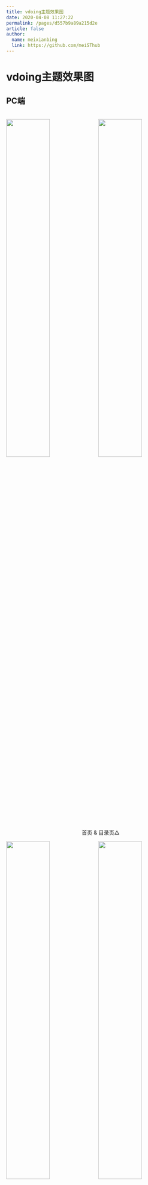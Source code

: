 ```yaml
---
title: vdoing主题效果图
date: 2020-04-08 11:27:22
permalink: /pages/d557b9a89a215d2e
article: false
author: 
  name: meixianbing
  link: https://github.com/meiSThub
---
```


# vdoing主题效果图

## PC端

<br/>
<img src="https://cdn.jsdelivr.net/gh/xugaoyi/image_store/blog/20200408125410.png" style="width:48%;"/>
<img src="https://cdn.jsdelivr.net/gh/xugaoyi/image_store/blog/20200408120138.png"  style="width:48%;" />
<p align="center">首页 & 目录页△</p>
<img src="https://cdn.jsdelivr.net/gh/xugaoyi/image_store/blog/20200408120144.png"  style="width:48%;" />
<img src="https://cdn.jsdelivr.net/gh/xugaoyi/image_store/blog/20200408120145.png"  style="width:48%;" />
<p align="center">文章详情页 & 时间轴页△</p>

## 首页个性化大图

<br/>
<img src="https://cdn.jsdelivr.net/gh/xugaoyi/image_store/blog/20200408125412.png" />
<p align="center">首页个性化大图△</p>

## 深色模式和阅读模式

<br/>
<img src="https://cdn.jsdelivr.net/gh/xugaoyi/image_store/blog/20200408125408.png"  style="width:48%;" />
<img src="https://cdn.jsdelivr.net/gh/xugaoyi/image_store/blog/20200408120139.png"  style="width:48%;" />
<p align="center">深色模式△</p>
<img src="https://cdn.jsdelivr.net/gh/xugaoyi/image_store/blog/20200408125409.png"  style="width:48%;" />
<img src="https://cdn.jsdelivr.net/gh/xugaoyi/image_store/blog/20200408120143.png"  style="width:48%;" />
<p align="center">阅读模式△</p>

## 移动端

<br/>
<img src="https://cdn.jsdelivr.net/gh/xugaoyi/image_store/blog/20200408120606.png" style="width:24%;" />
<img src="https://cdn.jsdelivr.net/gh/xugaoyi/image_store/blog/20200408120147.png" style="width:24%;" />
<img src="https://cdn.jsdelivr.net/gh/xugaoyi/image_store/blog/20200408120148.png" style="width:24%;" />
<img src="https://cdn.jsdelivr.net/gh/xugaoyi/image_store/blog/20200408130831.png" style="width:24%;" />
<p align="center">移动端效果△</p>

<style scoped>
    /* .content__default img{border: 1px solid #ccc;} */
</style>


